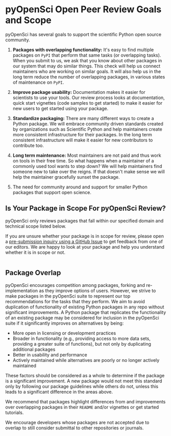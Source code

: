 # pyOpenSci Open Peer Review Goals and Scope

pyOpenSci has several goals to support the scientific Python open source 
community.

1. **Packages with overlapping functionality:** 
It's easy to find multiple packages on `PyPI` that perform that same tasks (or overlapping tasks). When you submit to us, we ask that you know about other packages in our system that may do similar things. This check will help us connect maintainers who are working on similar goals. It will also help us in the long term reduce the number of overlapping packages, in various states of maintenance on `PyPI`.

2. **Improve package usability:** Documentation makes it easier for scientists to use your tools. Our review process looks at documentation, quick start vignettes (code samples to get started) to make it easier for new users to get started using your package. 

3. **Standardize packaging:** There are many different ways to create a Python 
package. We will embrace community driven standards created by organizations 
such as Scientific Python and help maintainers create more consistent 
infrastructure for their packages. In the long term consistent infrastructure 
will make it easier for new contributors to contribute too.

1. **Long term maintenance:** Most maintainers are not paid and thus work on tools 
in their free time. So what happens when a maintainer of a commonly used tool wants 
to step down? We will help maintainers find someone new to take over the reigns.
If that doesn't make sense we will help the maintainer gracefully sunset the 
package. 

1. The need for community around and support for smaller Python packages that 
support open science. 

## Is Your Package in Scope For pyOpenSci Review?

pyOpenSci only reviews packages that fall within our specified domain and 
technical scope listed below. 

If you are unsure whether your package is in scope for review, please 
open a [pre-submission inquiry using a GitHub Issue](https://github.com/pyOpenSci/software-review/issues/new?assignees=&labels=0%2Fpresubmission&template=presubmission-inquiry.md&title=) to get feedback from 
one of our editors. We are happy to look at your package and help you understand 
whether it is in scope or not. 

```{include} ../scope.md
```

## Package Overlap
pyOpenSci encourages competition among packages, forking and re-implementation 
as they improve options of users. However, we strive to make packages in the 
pyOpenSci suite to represent our top recommendations for the tasks that they 
perform. We aim to avoid duplication of functionality of existing Python 
packages in any repo without significant improvements. A Python package that 
replicates the functionality of an existing package may be considered for 
inclusion in the pyOpenSci suite if it significantly improves on alternatives by 
being:

- More open in licensing or development practices
- Broader in functionality (e.g., providing access to more data sets, providing 
a greater suite of functions), but not only by duplicating additional packages
- Better in usability and performance
- Actively maintained while alternatives are poorly or no longer actively maintained

These factors should be considered as a whole to determine if the package is a 
significant improvement. A new package would not meet this standard only by 
following our package guidelines while others do not, unless this leads to a 
significant difference in the areas above.

We recommend that packages highlight differences from and improvements over 
overlapping packages in their `README` and/or vignettes or get started tutorials.

We encourage developers whose packages are not accepted due to overlap to still 
consider submittal to other repositories or journals.
